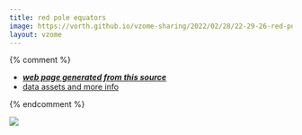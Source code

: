 ```yaml
---
title: red pole equators
image: https://vorth.github.io/vzome-sharing/2022/02/28/22-29-26-red-pole-equators/red-pole-equators.png
layout: vzome
---
```


{% comment %}
 - [***web page generated from this source***][post]
 - [data assets and more info][github]

[post]: <https://vorth.github.io/vzome-sharing/2022/02/28/red-pole-equators-22-29-26.html>
[github]: <https://github.com/vorth/vzome-sharing/tree/main/2022/02/28/22-29-26-red-pole-equators/>
{% endcomment %}

<vzome-viewer style="width: 100%; height: 65vh;"
       src="https://vorth.github.io/vzome-sharing/2022/02/28/22-29-26-red-pole-equators/red-pole-equators.vZome" >
  <img src="https://vorth.github.io/vzome-sharing/2022/02/28/22-29-26-red-pole-equators/red-pole-equators.png" />
</vzome-viewer>
